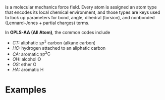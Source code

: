 
is a molecular mechanics force field. Every atom is assigned an atom type that encodes its local chemical environment, and those types are keys used to look up parameters for bond, angle, dihedral (torsion), and nonbonded (Lennard-Jones + partial charges) terms.


In **OPLS-AA (All Atom)**, the common codes include
- _CT:_ aliphatic $sp^{3}$ carbon (alkane carbon)
- _HC:_ hydrogen attached to an aliphatic carbon
- _CA:_ aromatic $\mathrm{sp}^2 \mathrm{C}$
- _OH:_ alcohol O
- _OS:_ ether O
- _HA:_ aromatic H



# Examples



